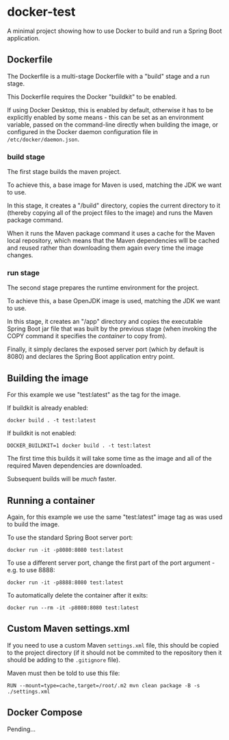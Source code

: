 # docker-test

A minimal project showing how to use Docker to build and run a Spring Boot application.

## Dockerfile

The Dockerfile is a multi-stage Dockerfile with a "build" stage and a run stage.

This Dockerfile requires the Docker "buildkit" to be enabled.

If using Docker Desktop, this is enabled by default, otherwise it has to be explicitly enabled by some means - this can
be set as an environment variable, passed on the command-line directly when building the image, or configured in the
Docker daemon configuration file in `/etc/docker/daemon.json`.

### build stage

The first stage builds the maven project.

To achieve this, a base image for Maven is used, matching the JDK we want to use.

In this stage, it creates a "/build" directory, copies the current directory to it (thereby copying all of the project
files to the image) and runs the Maven package command.

When it runs the Maven package command it uses a cache for the Maven local repository, which means that the Maven
dependencies wlll be cached and reused rather than downloading them again every time the image changes.

### run stage

The second stage prepares the runtime environment for the project.

To achieve this, a base OpenJDK image is used, matching the JDK we want to use.

In this stage, it creates an "/app" directory and copies the executable Spring Boot jar file that was built by the
previous stage (when invoking the COPY command it specifies the _container_ to copy from).

Finally, it simply declares the exposed server port (which by default is 8080) and declares the Spring Boot application
entry point.

## Building the image

For this example we use "test:latest" as the tag for the image.

If buildkit is already enabled:

```
docker build . -t test:latest
```

If buildkit is not enabled:

```
DOCKER_BUILDKIT=1 docker build . -t test:latest
```

The first time this builds it will take some time as the image and all of the required Maven dependencies are
downloaded.

Subsequent builds will be _much_ faster.

## Running a container

Again, for this example we use the same "test:latest" image tag as was used to build the image.

To use the standard Spring Boot server port:

```
docker run -it -p8080:8080 test:latest
```

To use a different server port, change the first part of the port argument - e.g. to use 8888:

```
docker run -it -p8888:8080 test:latest
```

To automatically delete the container after it exits:

```
docker run --rm -it -p8080:8080 test:latest
```

## Custom Maven settings.xml

If you need to use a custom Maven `settings.xml` file, this should be copied to the project directory (if it should not
be commited to the repository then it should be adding to the `.gitignore` file).

Maven must then be told to use this file:

```
RUN --mount=type=cache,target=/root/.m2 mvn clean package -B -s ./settings.xml
```

## Docker Compose

Pending...

